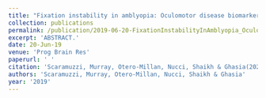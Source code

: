 ```yaml
---
title: "Fixation instability in amblyopia: Oculomotor disease biomarkers predictive of treatment effectiveness."
collection: publications
permalink: /publication/2019-06-20-FixationInstabilityInAmblyopia_OculomotorDiseaseBiomarkersPredi
excerpt: 'ABSTRACT.'
date: 20-Jun-19
venue: 'Prog Brain Res'
paperurl: ' '
citation: 'Scaramuzzi, Murray, Otero-Millan, Nucci, Shaikh & Ghasia(2020) "Fixation instability in amblyopia: Oculomotor disease biomarkers predictive of treatment effectiveness." Prog Brain Res. 2019;249:235-248. '
authors: 'Scaramuzzi, Murray, Otero-Millan, Nucci, Shaikh & Ghasia'
year: '2019'
---
```


